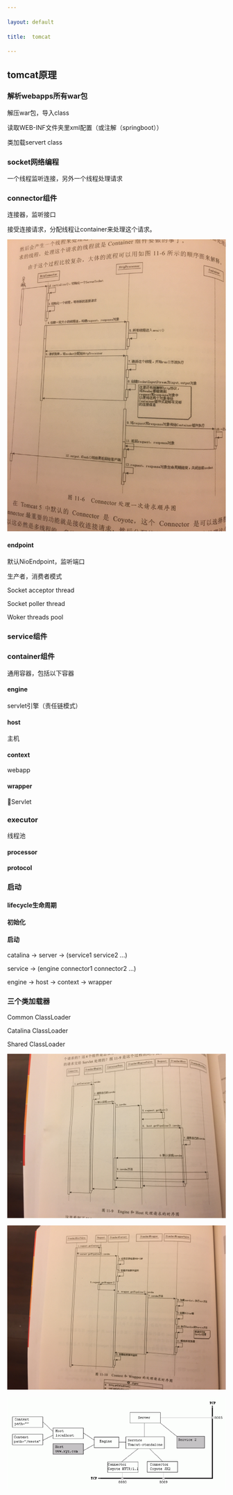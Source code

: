 ```yaml
---

layout: default

title:  tomcat

---
```


## tomcat原理

### 解析webapps所有war包
解压war包，导入class

读取WEB-INF文件夹里xml配置（或注解（springboot））

类加载servert class

### socket网络编程
一个线程监听连接，另外一个线程处理请求

### connector组件
连接器，监听接口

接受连接请求，分配线程让container来处理这个请求。

![](https://github.com/garydai/garydai.github.com/raw/master/_posts/pic/connector.jpeg)
#### endpoint
默认NioEndpoint，监听端口

生产者，消费者模式

Socket acceptor thread

Socket poller thread

Woker threads pool
#### 

### service组件

### container组件
通用容器，包括以下容器
#### engine
servlet引擎（责任链模式）
#### host
主机
#### context
webapp
#### wrapper
Servlet

### executor
线程池

#### processor

#### protocol

### 启动
#### lifecycle生命周期
#### 初始化
#### 启动
catalina -> server -> (service1 service2 ...)

service -> (engine connector1 connector2 ...)

engine -> host -> context -> wrapper

### 三个类加载器
Common ClassLoader

Catalina ClassLoader

Shared ClassLoader

![](https://github.com/garydai/garydai.github.com/raw/master/_posts/pic/tomcat-engine.jpeg)


![](https://github.com/garydai/garydai.github.com/raw/master/_posts/pic/tomcat-context.jpeg)


![](https://github.com/garydai/garydai.github.com/raw/master/_posts/pic/tomcat.png)
